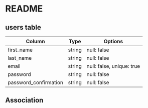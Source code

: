 # README

## users table
| Column                | Type   | Options                   |
|---------------------- | ------ | ------------------------- | 
| first_name            | string | null: false               |
| last_name             | string | null: false               |
| email                 | string | null: false, unique: true |
| password              | string | null: false               |
| password_confirmation | string | null: false               |


## Association

